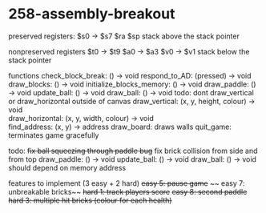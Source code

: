 # 258-assembly-breakout

preserved registers:
$s0 -> $s7
$ra
$sp
stack above the stack pointer

nonpreserved registers
$t0 -> $t9
$a0 -> $a3
$v0 -> $v1
stack below the stack pointer

functions
check_block_break: () -> void
respond_to_AD: (pressed) -> void
draw_blocks: () -> void
initialize_blocks_memory: () -> void
draw_paddle: () -> void
update_ball: () -> void
draw_ball: () -> void
todo: dont draw_vertical or draw_horizontal outside of canvas
draw_vertical: (x, y, height, colour) -> void  
draw_horizontal: (x, y, width, colour) -> void  
find_address: (x, y) -> address
draw_board: draws walls
quit_game: terminates game gracefully

todo:
~~fix ball squeezing through paddle bug~~
fix brick collision from side and from top
draw_paddle: () -> void
update_ball: () -> void
draw_ball: () -> void
should depend on memory address

features to implement (3 easy + 2 hard)
~~easy 5: pause game~~
~~ easy 7: unbreakable bricks~~
~~hard 1: track players score~~
~~easy 8: second paddle~~
~~hard 3: multiple hit bricks (colour for each health)~~
